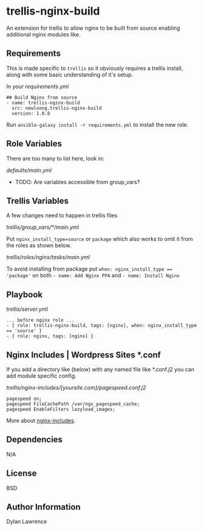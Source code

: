 trellis-nginx-build
=========

An extension for trellis to allow nginx to be built from source enabling additional nginx modules like.

Requirements
------------

This is made specific to `trellis` so it obviously requires a trellis install, along with some basic understanding of it's setup. 

In your _requirements.yml_

    ## Build Nginx from source
    - name: trellis-nginx-build
      src: newloong.trellis-nginx-build
      version: 1.0.8

Run `ansible-galaxy install -r requirements.yml` to install the new role.

Role Variables
--------------

There are too many to list here, look in: 

_defaults/main.yml_

 - TODO: Are variables accessible from group_vars?


Trellis Variables
--------------

A few changes need to happen in trellis files

_trellis/group_vars/*/main.yml_

Put `nginx_install_type=source` or `package` which also works to omit it from the roles as shown below. 

_trellis/roles/nginx/tasks/main.yml_

To avoid installing from package put `when: nginx_install_type == 'package'` on both `- name: Add Nginx PPA` and `- name: Install Nginx`

Playbook
----------------

_trellis/server.yml_
    
    ... before nginx role ...
    - { role: trellis-nginx-build, tags: [nginx], when: nginx_install_type == 'source' }
    - { role: nginx, tags: [nginx] }


Nginx Includes | Wordpress Sites *.conf
--------------------

If you add a directory like (below) with any named file like *.conf.j2
you can add module specific config. 

_trellis/nginx-includes/[yoursite.com]/pagespeed.conf.j2_

    pagespeed on;
    pagespeed FileCachePath /var/ngx_pagespeed_cache;
    pagespeed EnableFilters lazyload_images;

More about [nginx-includes](https://roots.io/trellis/docs/nginx-includes/).


Dependencies
------------

N/A

License
-------

BSD

Author Information
------------------

Dylan Lawrence


